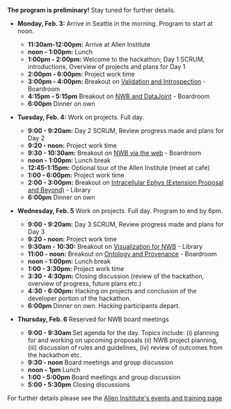 **The program is preliminary!** Stay tuned for further details.

* **Monday, Feb. 3:** Arrive in Seattle in the morning. Program to start at noon.

    * **11:30am-12:00pm:** Arrive at Allen Institute
    * **noon - 1:00pm:** Lunch
    * **1:00pm - 2:00pm:** Welcome to the hackathon; Day 1 SCRUM, introductions, Overview of projects and plans for Day 1
    * **2:00pm - 6:00pm:** Project work time
    * **3:00pm - 4:00pm:** Breakout on [Validation and Introspection](projects/breakout_val_intro) - Boardroom
    * **4:15pm - 5:15pm** Breakout on [NWB and DataJoint](projects/breakout_datajoint) - Boardroom
    * **6:00pm** Dinner on own

* **Tuesday, Feb. 4:** Work on projects. Full day.

    * **9:00 - 9:20am:** Day 2 SCRUM, Review progress made and plans for Day 2
    * **9:20 - noon:** Project work time
    * **9:30 - 10:30am:** Breakout on [NWB via the web](projects/breakout_webio) - Boardroom
    * **noon - 1:00pm:** Lunch break
    * **12:45-1:15pm:** Optional tour of the Allen Institute (meet at cafe)
    * **1:00 - 6:00pm:** Project work time
    * **2:00 - 3:00pm:** Breakout on [Intracellular Ephys (Extension Proposal and Beyond)](projects/breakout_icephys) - Library
    * **6:00pm** Dinner on own

* **Wednesday, Feb. 5** Work on projects. Full day. Program to end by 6pm.

    * **9:00 - 9:20am:** Day 3 SCRUM, Review progress made and plans for Day 3
    * **9:20 - noon:** Project work time
    * **9:30am - 10:30:** Breakout on [Visualization for NWB](projects/breakout_vis) - Library
    * **11:00 - noon:** Breakout on  [Ontology and Provenance](projects/breakout_ontologies) - Boardroom
    * **noon - 1:00pm:** Lunch break
    * **1:00 - 3:30pm:** Project work time
    * **3:30 - 4:30pm:** Closing discussion (review of the hackathon, overview of progress, future plans etc.)
    * **4:30 - 6:00pm:** Hacking on projects and conclusion of the developer portion of the hackathon.
    * **6:00pm** Dinner on own. Hacking participants depart.

* **Thursday, Feb. 6** Reserved for NWB board meetings

    * **9:00 - 9:30am** Set agenda for the day. Topics include: (i) planning for and working on upcoming proposals
      (ii) NWB project planning, (iii) discussion of rules and guidelines, (iv) review of outcomes from the hackathon etc.
    * **9:30 - noon** Board meetings and group discussion
    * **noon - 1pm** Lunch
    * **1:00 - 5:00pm** Board meetings and group discussion
    * **5:00 - 5:30pm** Closing discussions

For further details please see the [Allen Insititute's events and training page](https://alleninstitute.org/what-we-do/brain-science/events-training/2020-nwb-hackathon/)


